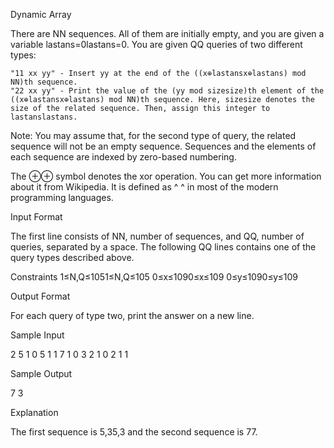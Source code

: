 Dynamic Array

There are NN sequences. All of them are initially empty, and you are given a variable lastans=0lastans=0. You are given QQ queries of two different types:

    "11 xx yy" - Insert yy at the end of the ((x⊕lastansx⊕lastans) mod NN)th sequence.
    "22 xx yy" - Print the value of the (yy mod sizesize)th element of the ((x⊕lastansx⊕lastans) mod NN)th sequence. Here, sizesize denotes the size of the related sequence. Then, assign this integer to lastanslastans.

Note: You may assume that, for the second type of query, the related sequence will not be an empty sequence. Sequences and the elements of each sequence are indexed by zero-based numbering.

The ⊕⊕ symbol denotes the xor operation. You can get more information about it from Wikipedia. It is defined as ^
^
in most of the modern programming languages.

Input Format

The first line consists of NN, number of sequences, and QQ, number of queries, separated by a space. The following QQ lines contains one of the query types described above.

Constraints
1≤N,Q≤1051≤N,Q≤105
0≤x≤1090≤x≤109
0≤y≤1090≤y≤109

Output Format

For each query of type two, print the answer on a new line.

Sample Input

2 5
1 0 5
1 1 7
1 0 3
2 1 0
2 1 1

Sample Output

7
3

Explanation

The first sequence is 5,35,3 and the second sequence is 77.